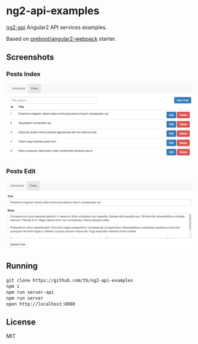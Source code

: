 # ng2-api-examples

[ng2-api](https://github.com/tb/ng2-api) Angular2 API services examples.
 
Based on [preboot/angular2-webpack](https://github.com/preboot/angular2-webpack) starter.

## Screenshots

### Posts Index
![Index](docs/index.png?raw=true "Index")

### Posts Edit
![Edit](docs/edit.png?raw=true "Edit")

## Running

    git clone https://github.com/tb/ng2-api-examples
    npm i
    npm run server-api
    npm run server
    open http://localhost:8080

## License

MIT
